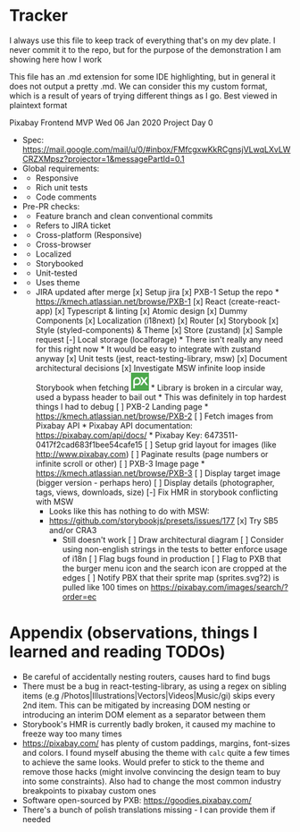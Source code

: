 # Tracker

I always use this file to keep track of everything that's on my dev plate. I never commit it to the repo, but for the purpose of the demonstration I am showing here how I work

This file has an .md extension for some IDE highlighting, but in general it does not output a pretty .md. We can consider this my custom format, which is a result of years of trying different things as I go. Best viewed in plaintext format

Pixabay Frontend MVP
Wed 06 Jan 2020
Project Day 0
* Spec: https://mail.google.com/mail/u/0/#inbox/FMfcgxwKkRCgnsjVLwqLXvLWCRZXMpsz?projector=1&messagePartId=0.1
* Global requirements:
* - Responsive
* - Rich unit tests
* - Code comments
* Pre-PR checks:
* - Feature branch and clean conventional commits
* - Refers to JIRA ticket
* - Cross-platform (Responsive)
* - Cross-browser
* - Localized
* - Storybooked
* - Unit-tested
* - Uses theme
* - JIRA updated after merge
[x] Setup jira
[x] PXB-1 Setup the repo * https://kmech.atlassian.net/browse/PXB-1
    [x] React (create-react-app)
    [x] Typescript & linting
    [x] Atomic design
    [x] Dummy Components
    [x] Localization (i18next)
    [x] Router
    [x] Storybook
    [x] Style (styled-components) & Theme
    [x] Store (zustand)
    [x] Sample request
    [-] Local storage (localforage)
        * There isn't really any need for this right now
        * It would be easy to integrate with zustand anyway
    [x] Unit tests (jest, react-testing-library, msw)
    [x] Document architectural decisions
    [x] Investigate MSW infinite loop inside Storybook when fetching <img src="/favicon.png" />
        * Library is broken in a circular way, used a bypass header to bail out
        * This was definitely in top hardest things I had to debug
[ ] PXB-2 Landing page * https://kmech.atlassian.net/browse/PXB-2
    [ ] Fetch images from Pixabay API
        * Pixabay API documentation: https://pixabay.com/api/docs/
        * Pixabay Key: 6473511-0417f2cad683f1bee54cafe15
    [ ] Setup grid layout for images (like http://www.pixabay.com)
    [ ] Paginate results (page numbers or infinite scroll or other)
[ ] PXB-3 Image page * https://kmech.atlassian.net/browse/PXB-3
    [ ] Display target image (bigger version - perhaps hero)
    [ ] Display details (photographer, tags, views, downloads, size)
[-] Fix HMR in storybook conflicting with MSW
    * Looks like this has nothing to do with MSW:
    * https://github.com/storybookjs/presets/issues/177
    [x] Try SB5 and/or CRA3
        * Still doesn't work
[ ] Draw architectural diagram
[ ] Consider using non-english strings in the tests to better enforce usage of i18n
[ ] Flag bugs found in production
    [ ] Flag to PXB that the burger menu icon and the search icon are cropped at the edges
    [ ] Notify PBX that their sprite map (sprites.svg?2) is pulled like 100 times on https://pixabay.com/images/search/?order=ec

# Appendix (observations, things I learned and reading TODOs)
- Be careful of accidentally nesting routers, causes hard to find bugs
- There must be a bug in react-testing-library, as using a regex on sibling items (e.g /Photos|Illustrations|Vectors|Videos|Music/gi) skips every 2nd item. This can be mitigated by increasing DOM nesting or introducing an interim DOM element as a separator between them
- Storybook's HMR is currently badly broken, it caused my machine to freeze way too many times
- https://pixabay.com/ has plenty of custom paddings, margins, font-sizes and colors. I found myself abusing the theme with `calc` quite a few times to achieve the same looks. Would prefer to stick to the theme and remove those hacks (might involve convincing the design team to buy into some constraints). Also had to change the most common industry breakpoints to pixabay custom ones
- Software open-sourced by PXB: https://goodies.pixabay.com/
- There's a bunch of polish translations missing - I can provide them if needed
